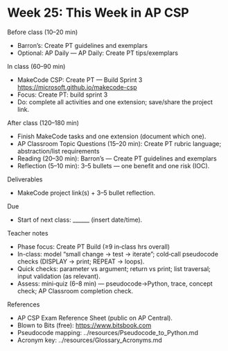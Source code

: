 # Week 25: This Week in AP CSP

Before class (10–20 min)
- Barron’s: Create PT guidelines and exemplars
- Optional: AP Daily — AP Daily: Create PT tips/exemplars

In class (60–90 min)
- MakeCode CSP: Create PT — Build Sprint 3
  https://microsoft.github.io/makecode-csp
- Focus: Create PT: build sprint 3
- Do: complete all activities and one extension; save/share the project link.

After class (120–180 min)
- Finish MakeCode tasks and one extension (document which one).
- AP Classroom Topic Questions (15–20 min): Create PT rubric language; abstraction/list requirements
- Reading (20–30 min): Barron’s — Create PT guidelines and exemplars
- Reflection (5–10 min): 3–5 bullets — one benefit and one risk (IOC).

Deliverables
- MakeCode project link(s) + 3–5 bullet reflection.

Due
- Start of next class: ______ (insert date/time).

Teacher notes
- Phase focus: Create PT Build (≥9 in‑class hrs overall)
- In-class: model “small change → test → iterate”; cold‑call pseudocode checks (DISPLAY → print; REPEAT → loops).
- Quick checks: parameter vs argument; return vs print; list traversal; input validation (as relevant).
- Assess: mini‑quiz (6–8 min) — pseudocode→Python, trace, concept check; AP Classroom completion check.

References
- AP CSP Exam Reference Sheet (public on AP Central).
- Blown to Bits (free): https://www.bitsbook.com
- Pseudocode mapping: ../resources/Pseudocode_to_Python.md
- Acronym key: ../resources/Glossary_Acronyms.md
